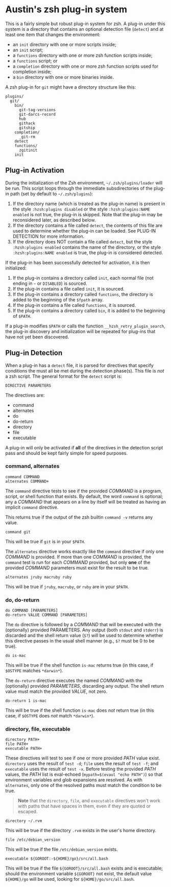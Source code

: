 # Austin's zsh plug-in system

This is a fairly simple but robust plug-in system for zsh. A plug-in under
this system is a directory that contains an optional detection file (`detect`)
and at least one item that changes the environment:

* an `init` directory with one or more scripts inside;
* an `init` script;
* a `functions` directory with one or more zsh function scripts inside;
* a `functions` script; or
* a `completion` directory with one or more zsh function scripts used for
  completion inside;
* a `bin` directory with one or more binaries inside.

A zsh plug-in for `git` might have a directory structure like this:

    plugins/
      git/
        bin/
          git-tag-versions
          git-darcs-record
          hub
          githack
          gitship
        completion/
          _git-rm
        detect
        functions/
          zgitinit
        init

## Plug-in Activation

During the initialization of the Zsh environment, `~/.zsh/plugins/loader` will
be run. This script loops through the immediate subsdirectories of the plug-in
path (set by default to `~/.zsh/plugins`):

1.  If the directory name (which is treated as the plug-in name) is present in
    the style `:hzsh:plugins disabled` or the style `:hzsh:plugins:NAME
    enabled` is not true, the plug-in is skipped. Note that the plug-in may be
    reconsidered later, as described below.
2.  If the directory contains a file called `detect`, the contents of this
    file are used to determine whether the plug-in can be loaded. See PLUG-IN
    DETECTION for more information.
3.  If the directory does NOT contain a file called `detect`, but the style
    `:hzsh:plugins enabled` contains the name of the directory, or the style
    `:hzsh:plugins:NAME enabled` is true, the plug-in is considered detected.

If the plug-in has been successfully detected for activation, it is then
initialized:

1.  If the plug-in contains a directory called `init`, each normal file (not
    ending in `~` or `DISABLED`) is sourced.
2.  If the plug-in contains a file called `init`, it is sourced.
3.  If the plug-in contains a directory called `functions`, the directory is
    added to the beginning of the `$fpath` array.
4.  If the plug-in contains a file called `functions`, it is sourced.
5.  If the plug-in contains a directory called `bin`, it is added to the
    beginning of `$PATH`.

If a plug-in modifies `$PATH` or calls the function
`__hzsh_retry_plugin_search`, the plug-in discovery and initialization will be
repeated for plug-ins that have not yet been discovered.

## Plug-in Detection

When a plug-in has a `detect` file, it is parsed for directives that specify
conditions the must all be met during the detection phase(s). This file is
*not* a zsh script. The general format for the `detect` script is:

    DIRECTIVE PARAMETERS

The directives are:

* command
* alternates
* do
* do-return
* directory
* file
* executable

A plug-in will only be activated if **all** of the directives in the detection
script pass and should be kept fairly simple for speed purposes.

### command, alternates

    command COMMAND
    alternates COMMAND+

The `command` directive tests to see if the provided *COMMAND* is a program,
script, or shell function that exists. By default, the word `command` is
optional; any a *COMMAND* that appears on a line by itself will be treated as
having an implicit `command` directive.

This returns true if the output of the zsh builtin `command -v` returns any
value.

    command git

This will be true if `git` is in your `$PATH`.

The `alternates` directive works exactly like the `command` directive if only
one *COMMAND* is provided. If more than one *COMMAND* is provided, the
`command` test is run for each *COMMAND* provided, but only **one** of the
provided *COMMAND* parameters must exist for the result to be true.

    alternates jruby macruby ruby

This will be true if `jruby`, `macruby`, or `ruby` are in your `$PATH`.

### do, do-return

    do COMMAND [PARAMETERS]
    do-return VALUE COMMAND [PARAMETERS]

The `do` directive is followed by a *COMMAND* that will be executed with the
(optionally) provided PARAMETERS. Any output (both `stdout` and `stderr`) is
discarded and the shell return value (`$?`) will be used to determine whether
this directive passes in the usual shell manner (e.g., `$?` must be 0 to be
true).

    do is-mac

This will be true if the shell function `is-mac` returns true (in this case, if
`$OSTYPE` matches `*darwin*`).

The `do-return` directive executes the named *COMMAND* with the (optionally)
provided *PARAMETERS*, discarding any output. The shell return value must match
the provided *VALUE*, not zero.

    do-return 1 is-mac

This will be true if the shell function `is-mac` does *not* return true (in
this case, if `$OSTYPE` does *not* match `*darwin*`).

### directory, file, executable

    directory PATH+
    file PATH+
    executable PATH+

These directives will test to see if one or more provided *PATH* value exist.
`directory` uses the result of `test -d`; `file` uses the result of `test -f`;
and `executable` uses the result of `test -x`. Before testing the provided
*PATH* values, the *PATH* list is eval-echoed (`mypath=$(evaul "echo PATH")`)
so that environment variables and glob expansions are resolved. As with
`alternates`, only one of the resolved paths must match the condition to be
true.

> **Note** that the `directory`, `file`, and `executable` directives won't
> work with paths that have spaces in them, even if they are quoted or
> escaped.

    directory ~/.rvm

This will be true if the directory `.rvm` exists in the user's home directory.

    file /etc/debian_version

This will be true if the file `/etc/debian_version` exists.

    executable ${GOROOT:-${HOME}/go}/src/all.bash

This will be true if the file `${GOROOT}/src/all.bash` exists and is
executable; should the environment variable `${GOROOT}` not exist, the default
value `${HOME}/go` will be used, looking for `${HOME}/go/src/all.bash`.
